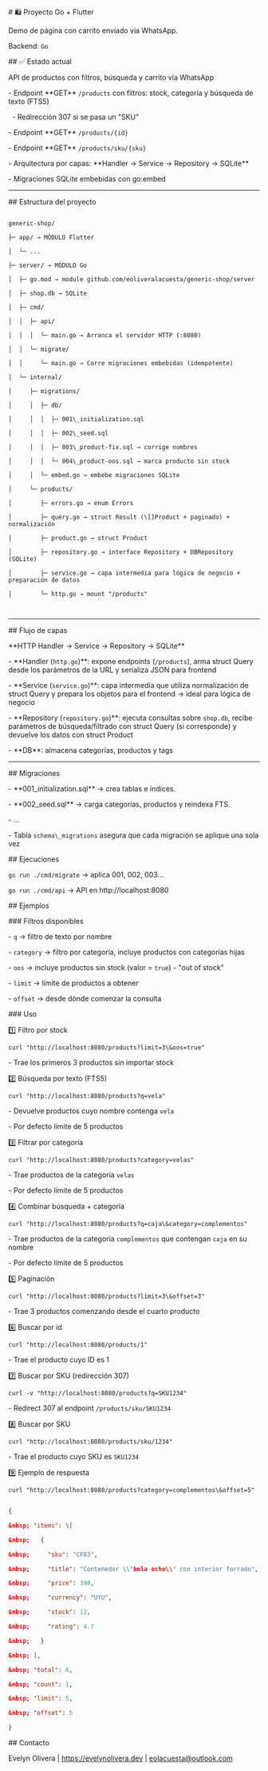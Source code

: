 \# 🛍️ Proyecto Go + Flutter



Demo de página con carrito enviado vía WhatsApp.



Backend: `Go`





\## ✅ Estado actual

API de productos con filtros, búsqueda y carrito vía WhatsApp



\- Endpoint \*\*GET\*\* `/products` con filtros: stock, categoría y búsqueda de texto (FTS5)

&nbsp; - Redirección 307 si se pasa un "SKU"

\- Endpoint \*\*GET\*\* `/products/{id}`

\- Endpoint \*\*GET\*\* `/products/sku/{sku}`

\- Arquitectura por capas: \*\*Handler → Service → Repository → SQLite\*\*

\- Migraciones SQLite embebidas con go:embed



---



\## Estructura del proyecto



```text

generic-shop/

├─ app/ → MÓDULO Flutter

│  └─ ...

├─ server/ → MÓDULO Go

│  ├─ go.mod → module github.com/eoliveralacuesta/generic-shop/server

│  ├─ shop.db → SQLite

│  ├─ cmd/

│  │  ├─ api/

│  │  │  └─ main.go → Arranca el servidor HTTP (:8080)

│  │  └─ migrate/

│  │     └─ main.go → Corre migraciones embebidas (idempotente)

│  └─ internal/

│     ├─ migrations/

│     │  ├─ db/

│     │  │  ├─ 001\_initialization.sql

│     │  │  ├─ 002\_seed.sql

│     │  │  ├─ 003\_product-fix.sql → corrige nombres

│     │  │  └─ 004\_product-oos.sql → marca producto sin stock

│     │  └─ embed.go → embebe migraciones SQLite

│     └─ products/

│        ├─ errors.go → enum Errors

│        ├─ query.go → struct Result (\[]Product + paginado) + normalización

│        ├─ product.go → struct Product

│        ├─ repository.go → interface Repository + DBRepository (SQLite)

│        ├─ service.go → capa intermedia para lógica de negocio + preparación de datos

│        └─ http.go → mount "/products"



```



---



\## Flujo de capas

\*\*HTTP Handler → Service → Repository → SQLite\*\*

\- \*\*Handler (`http.go`)\*\*: expone endpoints (`/products`), arma struct Query desde los parámetros de la URL y serializa JSON para frontend 

\- \*\*Service (`service.go`)\*\*: capa intermedia que utiliza normalización de struct Query y prepara los objetos para el frontend → ideal para lógica de negocio

\- \*\*Repository (`repository.go`)\*\*: ejecuta consultas sobre `shop.db`, recibe parámetros de búsqueda/filtrado con struct Query (si corresponde) y devuelve los datos con struct Product

\- \*\*DB\*\*: almacena categorías, productos y tags



---



\## Migraciones

\- \*\*001\_initialization.sql\*\* → crea tablas e índices.  

\- \*\*002\_seed.sql\*\* → carga categorías, productos y reindexa FTS.  

\- ...

\- Tabla `schema\_migrations` asegura que cada migración se aplique una sola vez





\## Ejecuciones

`go run ./cmd/migrate` → aplica 001, 002, 003...



`go run ./cmd/api` → API en http://localhost:8080



\## Ejemplos



\### Filtros disponibles

\- `q` → filtro de texto por nombre

\- `category` → filtro por categoría, incluye productos con categorías hijas

\- `oos` → incluye productos sin stock (valor = `true`) - "out of stock"

\- `limit` → límite de productos a obtener

\- `offset` → desde dónde comenzar la consulta



\### Uso 



1️⃣ Filtro por stock



`curl "http://localhost:8080/products?limit=3\&oos=true"`



\- Trae los primeros 3 productos sin importar stock



2️⃣ Búsqueda por texto (FTS5)



`curl "http://localhost:8080/products?q=vela"`



\- Devuelve productos cuyo nombre contenga `vela`

\- Por defecto límite de 5 productos



3️⃣ Filtrar por categoría



`curl "http://localhost:8080/products?category=velas"`



\- Trae productos de la categoría `velas`

\- Por defecto límite de 5 productos



4️⃣ Combinar búsqueda + categoría



`curl "http://localhost:8080/products?q=caja\&category=complementos"`



\- Trae productos de la categoría `complementos` que contengan `caja` en su nombre

\- Por defecto límite de 5 productos



5️⃣ Paginación



`curl "http://localhost:8080/products?limit=3\&offset=3"`



\- Trae 3 productos comenzando desde el cuarto producto



6️⃣ Buscar por id



`curl "http://localhost:8080/products/1"`



\- Trae el producto cuyo ID es 1



7️⃣ Buscar por SKU (redirección 307)



`curl -v "http://localhost:8080/products?q=SKU1234"`



\- Redirect 307 al endpoint `/products/sku/SKU1234`



8️⃣ Buscar por SKU



`curl "http://localhost:8080/products/sku/1234"`



\- Trae el producto cuyo SKU es `SKU1234`



9️⃣ Ejemplo de respuesta



`curl "http://localhost:8080/products?category=complementos\&offset=5"`



```json

{

&nbsp; "items": \[

&nbsp;   {

&nbsp;     "sku": "CF03",

&nbsp;     "title": "Contenedor \\"bola ocho\\" con interior forrado",

&nbsp;     "price": 390,

&nbsp;     "currency": "UYU",

&nbsp;     "stock": 12,

&nbsp;     "rating": 4.7

&nbsp;   }

&nbsp; ],

&nbsp; "total": 6,

&nbsp; "count": 1,

&nbsp; "limit": 5,

&nbsp; "offset": 5

}

```



\## Contacto

Evelyn Olivera | https://evelynolivera.dev | eolacuesta@outlook.com





